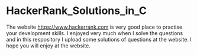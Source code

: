 # HackerRank_Solutions_in_C
The website https://www.hackerrank.com is very good place to practise your development skills. I enjoyed very much when I solve the questions and in this respository I upload some solutions of questions at the website. 
I hope you will enjoy at the website.


